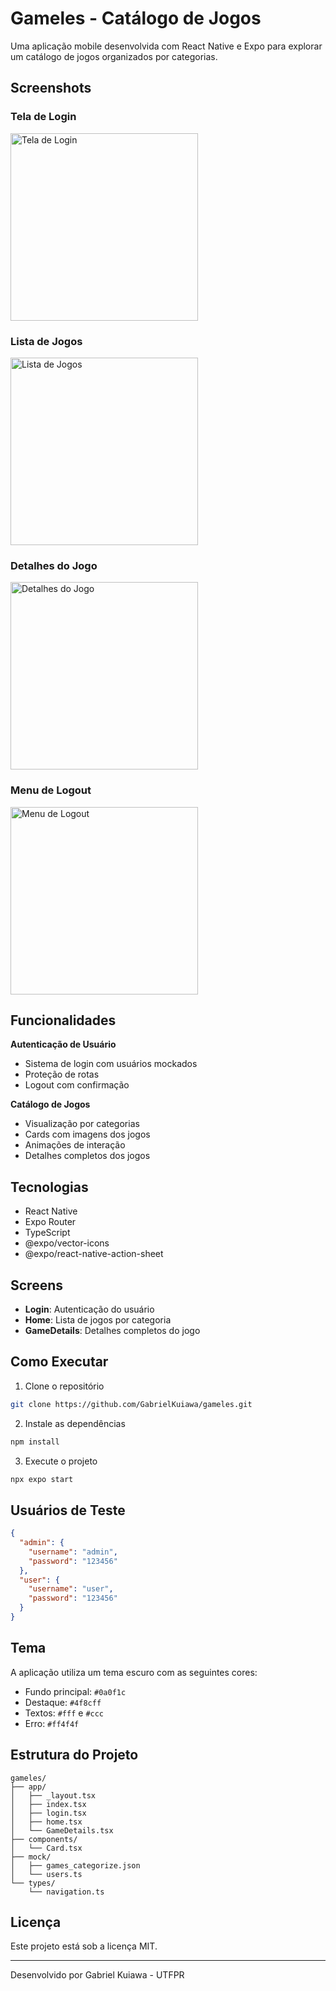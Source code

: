 # Gameles - Catálogo de Jogos

Uma aplicação mobile desenvolvida com React Native e Expo para explorar um catálogo de jogos organizados por categorias.

## Screenshots

### Tela de Login
<img src="./assets/screenshots/login.png" width="300" alt="Tela de Login"/>

### Lista de Jogos
<img src="./assets/screenshots/home.png" width="300" alt="Lista de Jogos"/>

### Detalhes do Jogo
<img src="./assets/screenshots/details.png" width="300" alt="Detalhes do Jogo"/>

### Menu de Logout
<img src="./assets/screenshots/logout.png" width="300" alt="Menu de Logout"/>

## Funcionalidades

**Autenticação de Usuário**
- Sistema de login com usuários mockados
- Proteção de rotas
- Logout com confirmação

**Catálogo de Jogos**
- Visualização por categorias
- Cards com imagens dos jogos
- Animações de interação
- Detalhes completos dos jogos

## Tecnologias

- React Native
- Expo Router
- TypeScript
- @expo/vector-icons
- @expo/react-native-action-sheet

## Screens

- **Login**: Autenticação do usuário
- **Home**: Lista de jogos por categoria
- **GameDetails**: Detalhes completos do jogo

## Como Executar

1. Clone o repositório
```bash
git clone https://github.com/GabrielKuiawa/gameles.git
```

2. Instale as dependências
```bash
npm install
```

3. Execute o projeto
```bash
npx expo start
```

## Usuários de Teste

```json
{
  "admin": {
    "username": "admin",
    "password": "123456"
  },
  "user": {
    "username": "user",
    "password": "123456"
  }
}
```

## Tema

A aplicação utiliza um tema escuro com as seguintes cores:
- Fundo principal: `#0a0f1c`
- Destaque: `#4f8cff`
- Textos: `#fff` e `#ccc`
- Erro: `#ff4f4f`

## Estrutura do Projeto

```
gameles/
├── app/
│   ├── _layout.tsx
│   ├── index.tsx
│   ├── login.tsx
│   ├── home.tsx
│   └── GameDetails.tsx
├── components/
│   └── Card.tsx
├── mock/
│   ├── games_categorize.json
│   └── users.ts
└── types/
    └── navigation.ts
```

## Licença

Este projeto está sob a licença MIT.

---

Desenvolvido por Gabriel Kuiawa - UTFPR
